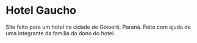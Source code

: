 # Hotel Gaucho
 Site feito para um hotel na cidade de Goioerê, Paraná. Feito com ajuda de uma integrante da familia do dono do hotel.
